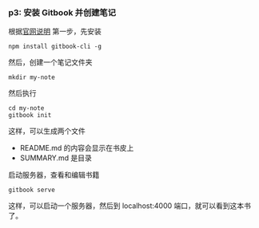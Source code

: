 ### p3: 安装 Gitbook 并创建笔记

根据[官网说明](https://github.com/GitbookIO/gitbook/blob/master/docs/setup.md) 第一步，先安装

```
npm install gitbook-cli -g
```


然后，创建一个笔记文件夹

```
mkdir my-note
```

然后执行

```
cd my-note
gitbook init
```

这样，可以生成两个文件

- README.md 的内容会显示在书皮上
- SUMMARY.md 是目录

启动服务器，查看和编辑书籍

```
gitbook serve
```

这样，可以启动一个服务器，然后到 localhost:4000 端口，就可以看到这本书了。

